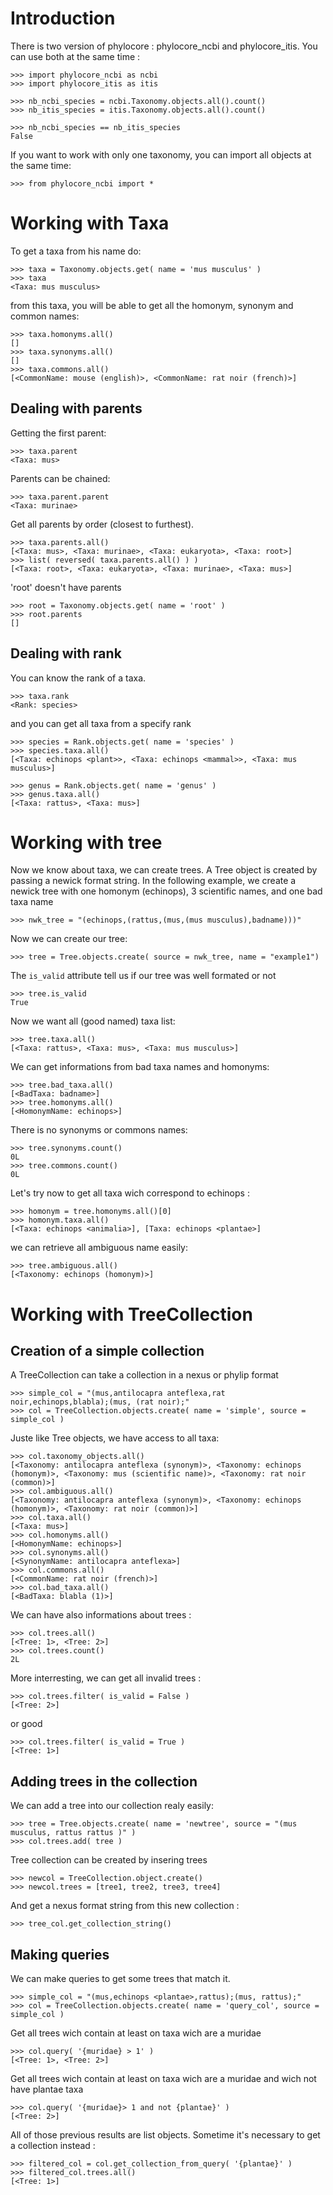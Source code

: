 # Introduction #

There is two version of phylocore : phylocore\_ncbi and phylocore\_itis. You can use both at the same time :

```
>>> import phylocore_ncbi as ncbi
>>> import phylocore_itis as itis

>>> nb_ncbi_species = ncbi.Taxonomy.objects.all().count()
>>> nb_itis_species = itis.Taxonomy.objects.all().count()

>>> nb_ncbi_species == nb_itis_species
False
```

If you want to work with only one taxonomy, you can import all objects at the same time:

```
>>> from phylocore_ncbi import *
```

# Working with Taxa #

To get a taxa from his name do:

```
>>> taxa = Taxonomy.objects.get( name = 'mus musculus' )
>>> taxa
<Taxa: mus musculus>
```

from this taxa, you will be able to get all the homonym, synonym and common names:

```
>>> taxa.homonyms.all()
[]
>>> taxa.synonyms.all()
[]
>>> taxa.commons.all()
[<CommonName: mouse (english)>, <CommonName: rat noir (french)>]
```

## Dealing with parents ##

Getting the first parent:

```
>>> taxa.parent
<Taxa: mus>
```

Parents can be chained:

```
>>> taxa.parent.parent
<Taxa: murinae>
```

Get all parents by order (closest to furthest).

```
>>> taxa.parents.all()
[<Taxa: mus>, <Taxa: murinae>, <Taxa: eukaryota>, <Taxa: root>]
>>> list( reversed( taxa.parents.all() ) )
[<Taxa: root>, <Taxa: eukaryota>, <Taxa: murinae>, <Taxa: mus>]
```

'root' doesn't have parents

```
>>> root = Taxonomy.objects.get( name = 'root' )
>>> root.parents
[]
```

## Dealing with rank ##

You can know the rank of a taxa.

```
>>> taxa.rank
<Rank: species>
```

and you can get all taxa from a specify rank

```
>>> species = Rank.objects.get( name = 'species' )
>>> species.taxa.all()
[<Taxa: echinops <plant>>, <Taxa: echinops <mammal>>, <Taxa: mus musculus>]

>>> genus = Rank.objects.get( name = 'genus' )
>>> genus.taxa.all()
[<Taxa: rattus>, <Taxa: mus>]
```

# Working with tree #

Now we know about taxa, we can create trees. A Tree object is created by passing a newick format string. In the following example, we create a newick tree with one homonym (echinops), 3 scientific names, and one bad taxa name

```
>>> nwk_tree = "(echinops,(rattus,(mus,(mus musculus),badname)))"
```

Now we can create our tree:

```
>>> tree = Tree.objects.create( source = nwk_tree, name = "example1")
```

The `is_valid` attribute tell us if our tree was well formated or not

```
>>> tree.is_valid
True
```

Now we want all (good named) taxa list:

```
>>> tree.taxa.all()
[<Taxa: rattus>, <Taxa: mus>, <Taxa: mus musculus>]
```

We can get informations from bad taxa names and homonyms:

```
>>> tree.bad_taxa.all()
[<BadTaxa: badname>]
>>> tree.homonyms.all()
[<HomonymName: echinops>]
```

There is no synonyms or commons names:

```
>>> tree.synonyms.count()
0L
>>> tree.commons.count()
0L
```

Let's try now to get all taxa wich correspond to echinops :

```
>>> homonym = tree.homonyms.all()[0]
>>> homonym.taxa.all()
[<Taxa: echinops <animalia>], [Taxa: echinops <plantae>]
```

we can retrieve all ambiguous name easily:

```
>>> tree.ambiguous.all()
[<Taxonomy: echinops (homonym)>]
```

# Working with TreeCollection #

## Creation of a simple collection ##

A TreeCollection can take a collection in a nexus or phylip format

```
>>> simple_col = "(mus,antilocapra anteflexa,rat noir,echinops,blabla);(mus, (rat noir);"
>>> col = TreeCollection.objects.create( name = 'simple', source = simple_col )
```

Juste like Tree objects, we have access to all taxa:

```
>>> col.taxonomy_objects.all()
[<Taxonomy: antilocapra anteflexa (synonym)>, <Taxonomy: echinops (homonym)>, <Taxonomy: mus (scientific name)>, <Taxonomy: rat noir (common)>]
>>> col.ambiguous.all()
[<Taxonomy: antilocapra anteflexa (synonym)>, <Taxonomy: echinops (homonym)>, <Taxonomy: rat noir (common)>]
>>> col.taxa.all()
[<Taxa: mus>]
>>> col.homonyms.all()
[<HomonymName: echinops>]
>>> col.synonyms.all()
[<SynonymName: antilocapra anteflexa>]
>>> col.commons.all()
[<CommonName: rat noir (french)>]
>>> col.bad_taxa.all()
[<BadTaxa: blabla (1)>]
```

We can have also informations about trees :

```
>>> col.trees.all()
[<Tree: 1>, <Tree: 2>]
>>> col.trees.count()
2L
```

More interresting, we can get all invalid trees :

```
>>> col.trees.filter( is_valid = False )
[<Tree: 2>]
```

or good

```
>>> col.trees.filter( is_valid = True )
[<Tree: 1>]
```

## Adding trees in the collection ##

We can add a tree into our collection realy easily:

```
>>> tree = Tree.objects.create( name = 'newtree', source = "(mus musculus, rattus rattus )" )
>>> col.trees.add( tree )
```

Tree collection can be created by insering trees

```
>>> newcol = TreeCollection.object.create()
>>> newcol.trees = [tree1, tree2, tree3, tree4]
```

And get a nexus format string from this new collection :

```
>>> tree_col.get_collection_string()
```

## Making queries ##

We can make queries to get some trees that match it.

```
>>> simple_col = "(mus,echinops <plantae>,rattus);(mus, rattus);"
>>> col = TreeCollection.objects.create( name = 'query_col', source = simple_col )
```

Get all trees wich contain at least on taxa wich are a muridae

```
>>> col.query( '{muridae} > 1' )
[<Tree: 1>, <Tree: 2>]
```

Get all trees wich contain at least on taxa wich are a muridae and wich not have plantae taxa

```
>>> col.query( '{muridae}> 1 and not {plantae}' )
[<Tree: 2>]
```

All of those previous results are list objects. Sometime it's necessary to get a collection instead :

```
>>> filtered_col = col.get_collection_from_query( '{plantae}' )
>>> filtered_col.trees.all()
[<Tree: 1>]
```
